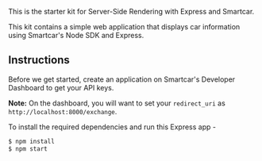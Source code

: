 This is the starter kit for Server-Side Rendering with Express and Smartcar.

This kit contains a simple web application that displays car information using Smartcar's Node SDK and Express.

## Instructions
Before we get started, create an application on Smartcar's Developer Dashboard to get your API keys.

**Note:** On the dashboard, you will want to set your `redirect_uri` as `http://localhost:8000/exchange`.

To install the required dependencies and run this Express app -
```bash
$ npm install
$ npm start
```
